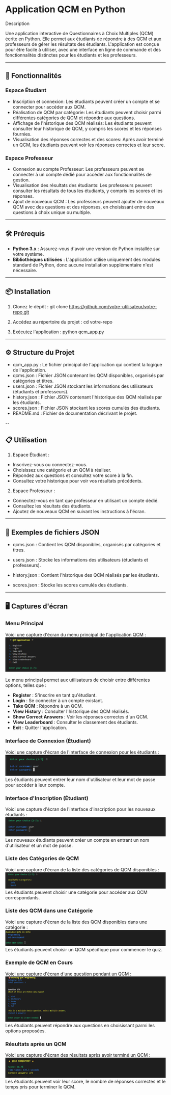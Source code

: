 # Application QCM en Python

Description

Une application interactive de Questionnaires à Choix Multiples (QCM) écrite en Python. Elle permet aux étudiants de répondre à des QCM et aux professeurs de gérer les résultats des étudiants. L'application est conçue pour être facile à utiliser, avec une interface en ligne de commande et des fonctionnalités distinctes pour les étudiants et les professeurs.

---

## 🚀 Fonctionnalités

### **Espace Étudiant**
- Inscription et connexion: Les étudiants peuvent créer un compte et se connecter pour accéder aux QCM.
- Réalisation de QCM par catégorie: Les étudiants peuvent choisir parmi différentes catégories de QCM et répondre aux questions.
- Affichage de l'historique des QCM réalisés: Les étudiants peuvent consulter leur historique de QCM, y compris les scores et les réponses fournies.
- Visualisation des réponses correctes et des scores: Après avoir terminé un QCM, les étudiants peuvent voir les réponses correctes et leur score.

### **Espace Professeur**
- Connexion au compte Professeur: Les professeurs peuvent se connecter à un compte dédié pour accéder aux fonctionnalités de gestion.
- Visualisation des résultats des étudiants: Les professeurs peuvent consulter les résultats de tous les étudiants, y compris les scores et les réponses.
- Ajout de nouveaux QCM : Les professeurs peuvent ajouter de nouveaux QCM avec des questions et des réponses, en choisissant entre des questions à choix unique ou multiple. 

---

## 🛠️ Prérequis

- **Python 3.x** : Assurez-vous d'avoir une version de Python installée sur votre système.
- **Bibliothèques utilisées** :  L'application utilise uniquement des modules standard de Python, donc aucune installation supplémentaire n'est nécessaire.

---

## 📦 Installation

1. Clonez le dépôt :
            git clone https://github.com/votre-utilisateur/votre-repo.git

2. Accédez au répertoire du projet :
            cd votre-repo

3. Exécutez l'application :
            python qcm_app.py


---
## ⚙️ Structure du Projet
   - qcm_app.py : Le fichier principal de l'application qui contient la logique de l'application.
   - qcms.json : Fichier JSON contenant les QCM disponibles, organisés par catégories et titres.      
   - users.json : Fichier JSON stockant les informations des utilisateurs (étudiants et professeurs).
   - history.json : Fichier JSON contenant l'historique des QCM réalisés par les étudiants.
   - scores.json : Fichier JSON stockant les scores cumulés des étudiants.
   - README.md : Fichier de documentation décrivant le projet.

--
## 📋 Utilisation
1. Espace Étudiant :

  - Inscrivez-vous ou connectez-vous.
  - Choisissez une catégorie et un QCM à réaliser.
  - Répondez aux questions et consultez votre score à la fin.
  - Consultez votre historique pour voir vos résultats précédents.

2. Espace Professeur :

  - Connectez-vous en tant que professeur en utilisant un compte dédié.
  - Consultez les résultats des étudiants.
  - Ajoutez de nouveaux QCM en suivant les instructions à l'écran.

---

## 📂 Exemples de fichiers JSON 
 - qcms.json : Contient les QCM disponibles, organisés par catégories et titres.

 - users.json : Stocke les informations des utilisateurs (étudiants et professeurs).

 - history.json : Contient l'historique des QCM réalisés par les étudiants.

 - scores.json : Stocke les scores cumulés des étudiants.

---

## 🖥️ Captures d'écran

### Menu Principal
Voici une capture d'écran du menu principal de l'application QCM :
![Menu Principal](screenshots/main_menu.png)

Le menu principal permet aux utilisateurs de choisir entre différentes options, telles que :
- **Register** : S'inscrire en tant qu'étudiant.
- **Login** : Se connecter à un compte existant.
- **Take QCM** : Répondre à un QCM.
- **View History** : Consulter l'historique des QCM réalisés.
- **Show Correct Answers** : Voir les réponses correctes d'un QCM.
- **View Leaderboard** : Consulter le classement des étudiants.
- **Exit** : Quitter l'application.

### Interface de Connexion (Étudiant)
Voici une capture d'écran de l'interface de connexion pour les étudiants :
![Connexion Étudiant](screenshots/student_login.png)
Les étudiants peuvent entrer leur nom d'utilisateur et leur mot de passe pour accéder à leur compte.

### Interface d'Inscription (Étudiant)
Voici une capture d'écran de l'interface d'inscription pour les nouveaux étudiants :
![Inscription Étudiant](screenshots/student_register.png)
Les nouveaux étudiants peuvent créer un compte en entrant un nom d'utilisateur et un mot de passe.

### Liste des Catégories de QCM
Voici une capture d'écran de la liste des catégories de QCM disponibles :
![Catégories de QCM](screenshots/categories.png)
Les étudiants peuvent choisir une catégorie pour accéder aux QCM correspondants.

### Liste des QCM dans une Catégorie
Voici une capture d'écran de la liste des QCM disponibles dans une catégorie :
![Liste des QCM](screenshots/qcm_list.png)
Les étudiants peuvent choisir un QCM spécifique pour commencer le quiz.

### Exemple de QCM en Cours
Voici une capture d'écran d'une question pendant un QCM :
![QCM en Cours](screenshots/qcm_example.png)
Les étudiants peuvent répondre aux questions en choisissant parmi les options proposées.

### Résultats après un QCM
Voici une capture d'écran des résultats après avoir terminé un QCM :
![Résultats](screenshots/results.png)
Les étudiants peuvent voir leur score, le nombre de réponses correctes et le temps pris pour terminer le QCM.

